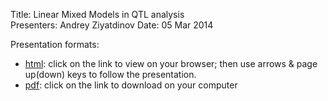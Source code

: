 Title: Linear Mixed Models in QTL analysis  
Presenters: Andrey Ziyatdinov
Date: 05 Mar 2014

Presentation formats:

* [html](http://htmlpreview.github.io/?https://github.com/ugcd/Public/blob/master/talks/02-mixed-models-QTL/html/index.html):
  click on the link to view on your browser; then use arrows & page up(down) keys to follow the presentation.
* [pdf](https://github.com/ugcd/Public/blob/master/talks/02-mixed-models-QTL/Mixed-Models-QTL.pdf?raw=true): click on the link to download on your computer
